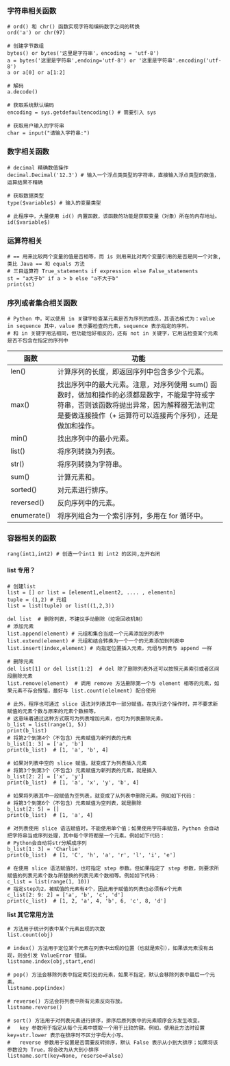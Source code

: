 ### 字符串相关函数

    # ord() 和 chr() 函数实现字符和编码数字之间的转换
    ord('a') or chr(97)
    
    # 创建字节数组
    bytes() or bytes('这里是字符串'，encoding = 'utf-8')
    a = bytes('这里是字符串',endoing='utf-8') or '这里是字符串'.encoding('utf-8')
    a or a[0] or a[1:2]
    
    # 解码
    a.decode()
    
    # 获取系统默认编码
    encoding = sys.getdefaultencoding() # 需要引入 sys
    
    # 获取用户输入的字符串
    char = input("请输入字符串:")
    
### 数字相关函数

    # decimal 精确数值操作
    decimal.Decimal('12.3') # 输入一个浮点类类型的字符串，直接输入浮点类型的数值，运算结果不精确
    
    # 获取数据类型
    type($variable$) # 输入的变量类型
    
    # 此程序中，大量使用 id() 内置函数，该函数的功能是获取变量（对象）所在的内存地址。
    id($variable$)

### 运算符相关

    # == 用来比较两个变量的值是否相等，而 is 则用来比对两个变量引用的是否是同一个对象,类比 Java == 和 equals 方法
    # 三目运算符 True_statements if expression else False_statements
    st = "a大于b" if a > b else "a不大于b"
    print(st)
    
### 序列或者集合相关函数

    # Python 中，可以使用 in 关键字检查某元素是否为序列的成员，其语法格式为：value in sequence 其中，value 表示要检查的元素，sequence 表示指定的序列。
    # 和 in 关键字用法相同，但功能恰好相反的，还有 not in 关键字，它用法检查某个元素是否不包含在指定的序列中
    
|  函数   | 功能  |
|  ----  | ----  |
| len()  | 计算序列的长度，即返回序列中包含多少个元素。 |
| max()  | 找出序列中的最大元素。注意，对序列使用 sum() 函数时，做加和操作的必须都是数字，不能是字符或字符串，否则该函数将抛出异常，因为解释器无法判定是要做连接操作（+ 运算符可以连接两个序列），还是做加和操作。 |
| min()  | 找出序列中的最小元素。|
| list()  | 将序列转换为列表。 |
| str()  | 将序列转换为字符串。 |
| sum()  |  计算元素和。|
| sorted()  |  对元素进行排序。|
| reversed()  |	反向序列中的元素。  |
| enumerate()  | 将序列组合为一个索引序列，多用在 for 循环中。 |

### 容器相关的函数

    rang(int1,int2) # 创造一个int1 到 int2 的区间,左开右闭
    
#### list 专用？

    # 创建list
    list = [] or list = [element1,elment2, .... , elementn]
    tuple = (1,2) # 元祖 
    list = list(tuple) or list((1,2,3))
    
    del list  # 删除列表，不建议手动删除（垃圾回收机制）
    # 添加元素
    list.append(element) # 元组和集合当成一个元素添加到列表中
    list.extend(element) # 元组和结合转换为一个一个的元素添加到列表中
    list.insert(index,element) # 向指定位置插入元素，元组与列表与 append 一样
    
    # 删除元素
    del list[1] or del list[1:2]  # del 除了删除列表外还可以按照元素索引或者区间段删除元素
    list.remove(element)  # 调用 remove 方法删除第一个与 element 相等的元素，如果元素不存会报错，最好与 list.count(elelment) 配合使用
    
    # 此外，程序也可通过 slice 语法对列表其中一部分赋值。在执行这个操作时，并不要求新赋值的元素个数与原来的元素个数相等。
    # 这意味着通过这种方式既可为列表增加元素，也可为列表删除元素。
    b_list = list(range(1, 5))
    print(b_list)
    # 将第2个到第4个（不包含）元素赋值为新列表的元素
    b_list[1: 3] = ['a', 'b']
    print(b_list)  # [1, 'a', 'b', 4]
    
    # 如果对列表中空的 slice 赋值，就变成了为列表插入元素
    # 将第3个到第3个（不包含）元素赋值为新列表的元素，就是插入
    b_list[2: 2] = ['x', 'y']
    print(b_list)  # [1, 'a', 'x', 'y', 'b', 4]
    
    # 如果将列表其中一段赋值为空列表，就变成了从列表中删除元素。例如如下代码：
    # 将第3个到第6个（不包含）元素赋值为空列表，就是删除
    b_list[2: 5] = []
    print(b_list)  # [1, 'a', 4]
    
    # 对列表使用 slice 语法赋值时，不能使用单个值；如果使用字符串赋值，Python 会自动把字符串当成序列处理，其中每个字符都是一个元素。例如如下代码：
    # Python会自动将str分解成序列
    b_list[1: 3] = 'Charlie'
    print(b_list)  # [1, 'C', 'h', 'a', 'r', 'l', 'i', 'e']
    
    # 在使用 slice 语法赋值时，也可指定 step 参数。但如果指定了 step 参数，则要求所赋值的列表元素个数与所替换的列表元素个数相等。例如如下代码：
    c_list = list(range(1, 10))
    # 指定step为2，被赋值的元素有4个，因此用于赋值的列表也必须有4个元素
    c_list[2: 9: 2] = ['a', 'b', 'c', 'd']
    print(c_list)  # [1, 2, 'a', 4, 'b', 6, 'c', 8, 'd']
    
**list 其它常用方法**

    # 方法用于统计列表中某个元素出现的次数
    list.count(obj)
    
    # index() 方法用于定位某个元素在列表中出现的位置（也就是索引），如果该元素没有出现，则会引发 ValueError 错误。
    listname.index(obj,start,end)
    
    # pop() 方法会移除列表中指定索引处的元素，如果不指定，默认会移除列表中最后一个元素。
    listname.pop(index)

    # reverse() 方法会将列表中所有元素反向存放。
    listname.reverse()
    
    # sort() 方法用于对列表元素进行排序，排序后原列表中的元素顺序会方发生改变。
    #   key 参数用于指定从每个元素中提取一个用于比较的键。例如，使用此方法时设置 key=str.lower 表示在排序时不区分字母大小写。
    #   reverse 参数用于设置是否需要反转排序，默认 False 表示从小到大排序；如果将该参数设为 True，将会改为从大到小排序
    listname.sort(key=None, reserse=False)